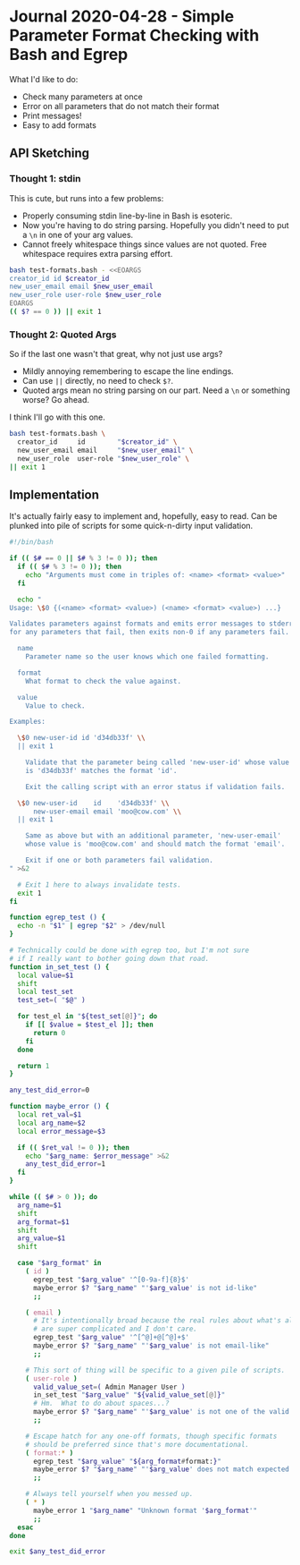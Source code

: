 Journal 2020-04-28 - Simple Parameter Format Checking with Bash and Egrep
========

What I'd like to do:

- Check many parameters at once
- Error on all parameters that do not match their format
- Print messages!
- Easy to add formats



## API Sketching


### Thought 1: stdin

This is cute, but runs into a few problems:

- Properly consuming stdin line-by-line in Bash is esoteric.
- Now you're having to do string parsing.  Hopefully you didn't need to put a `\n` in one of your arg values.
- Cannot freely whitespace things since values are not quoted.  Free whitespace requires extra parsing effort.

```bash
bash test-formats.bash - <<EOARGS
creator_id id $creator_id
new_user_email email $new_user_email
new_user_role user-role $new_user_role
EOARGS
(( $? == 0 )) || exit 1
```


### Thought 2: Quoted Args

So if the last one wasn't that great, why not just use args?

- Mildly annoying remembering to escape the line endings.
- Can use `||` directly, no need to check `$?`.
- Quoted args mean no string parsing on our part.  Need a `\n` or something worse?  Go ahead.

I think I'll go with this one.

```bash
bash test-formats.bash \
  creator_id     id        "$creator_id" \
  new_user_email email     "$new_user_email" \
  new_user_role  user-role "$new_user_role" \
|| exit 1
```


## Implementation

It's actually fairly easy to implement and, hopefully, easy to read.  Can be plunked into pile of scripts for some quick-n-dirty input validation.

```bash
#!/bin/bash

if (( $# == 0 || $# % 3 != 0 )); then
  if (( $# % 3 != 0 )); then
    echo "Arguments must come in triples of: <name> <format> <value>"
  fi

  echo "
Usage: \$0 {(<name> <format> <value>) (<name> <format> <value>) ...}

Validates parameters against formats and emits error messages to stderr
for any parameters that fail, then exits non-0 if any parameters fail.

  name
    Parameter name so the user knows which one failed formatting.

  format
    What format to check the value against.

  value
    Value to check.

Examples:

  \$0 new-user-id id 'd34db33f' \\
  || exit 1

    Validate that the parameter being called 'new-user-id' whose value
    is 'd34db33f' matches the format 'id'.

    Exit the calling script with an error status if validation fails.

  \$0 new-user-id    id    'd34db33f' \\
      new-user-email email 'moo@cow.com' \\
  || exit 1

    Same as above but with an additional parameter, 'new-user-email'
    whose value is 'moo@cow.com' and should match the format 'email'.

    Exit if one or both parameters fail validation.
" >&2

  # Exit 1 here to always invalidate tests.
  exit 1
fi

function egrep_test () {
  echo -n "$1" | egrep "$2" > /dev/null
}

# Technically could be done with egrep too, but I'm not sure
# if I really want to bother going down that road.
function in_set_test () {
  local value=$1
  shift
  local test_set
  test_set=( "$@" )

  for test_el in "${test_set[@]}"; do
    if [[ $value = $test_el ]]; then
      return 0
    fi
  done

  return 1
}

any_test_did_error=0

function maybe_error () {
  local ret_val=$1
  local arg_name=$2
  local error_message=$3

  if (( $ret_val != 0 )); then
    echo "$arg_name: $error_message" >&2
    any_test_did_error=1
  fi
}

while (( $# > 0 )); do
  arg_name=$1
  shift
  arg_format=$1
  shift
  arg_value=$1
  shift

  case "$arg_format" in
    ( id )
      egrep_test "$arg_value" '^[0-9a-f]{8}$'
      maybe_error $? "$arg_name" "'$arg_value' is not id-like"
      ;;

    ( email )
      # It's intentionally broad because the real rules about what's allowed
      # are super complicated and I don't care.
      egrep_test "$arg_value" '^[^@]+@[^@]+$'
      maybe_error $? "$arg_name" "'$arg_value' is not email-like"
      ;;

    # This sort of thing will be specific to a given pile of scripts.
    ( user-role )
      valid_value_set=( Admin Manager User )
      in_set_test "$arg_value" "${valid_value_set[@]}"
      # Hm.  What to do about spaces...?
      maybe_error $? "$arg_name" "'$arg_value' is not one of the valid values: $(echo -n "${valid_value_set[@]}")"
      ;;

    # Escape hatch for any one-off formats, though specific formats
    # should be preferred since that's more documentational.
    ( format:* )
      egrep_test "$arg_value" "${arg_format#format:}"
      maybe_error $? "$arg_name" "'$arg_value' does not match expected format: ${arg_format#format:}"
      ;;

    # Always tell yourself when you messed up.
    ( * )
      maybe_error 1 "$arg_name" "Unknown format '$arg_format'"
      ;;
  esac
done

exit $any_test_did_error
```
